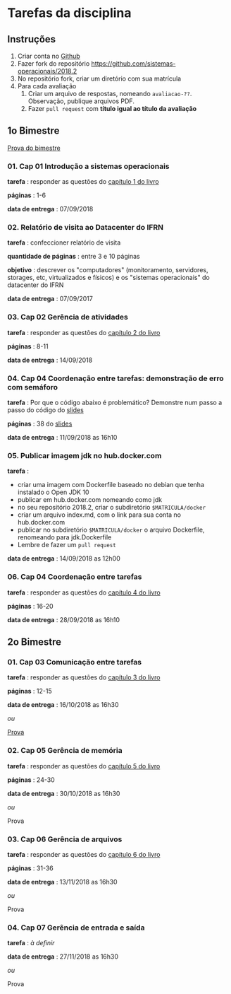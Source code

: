 # Tarefas da disciplina

## Instruções

1. Criar conta no [Github](https://github.com/)
2. Fazer fork do repositório https://github.com/sistemas-operacionais/2018.2
3. No repositório fork, criar um diretório com sua matrícula
4. Para cada avaliação
   1. Criar um arquivo de respostas, nomeando `avaliacao-??`. Observação, publique arquivos PDF.
   2. Fazer `pull request` com **título igual ao título da avaliação**

## 1o Bimestre

[Prova do bimestre](./bimestre-01-avaliacao-01.pdf)

### [](#bimestre-1-avaliacao-01) 01. Cap 01 Introdução a sistemas operacionais

**tarefa** : responder as questões do [capítulo 1 do livro](http://wiki.inf.ufpr.br/maziero/lib/exe/fetch.php?media=so:so-exercicios.pdf)

**páginas** : 1-6

**data de entrega** : 07/09/2018

### [](#bimestre-1-avaliacao-02) 02. Relatório de visita ao Datacenter do IFRN

**tarefa** : confeccioner relatório de visita

**quantidade de páginas** : entre 3 e 10 páginas

**objetivo** : descrever os "computadores" (monitoramento, servidores, storages, etc, virtualizados e físicos) e os "sistemas operacionais" do datacenter do IFRN

**data de entrega** : 07/09/2017

### [](#bimestre-1-avaliacao-03) 03. Cap 02 Gerência de atividades

**tarefa** : responder as questões do [capítulo 2 do livro](http://wiki.inf.ufpr.br/maziero/lib/exe/fetch.php?media=so:so-exercicios.pdf)

**páginas** : 8-11

**data de entrega** : 14/09/2018

### [](#bimestre-1-avaliacao-04) 04. Cap 04 Coordenação entre tarefas: demonstração de erro com semáforo

**tarefa** : Por que o código abaixo é problemático? Demonstre num passo a passo do código do [slides](https://sistemas-operacionais.github.io/process/concurrency.pdf)

**páginas** : 38 do [slides](https://sistemas-operacionais.github.io/process/concurrency.pdf)

**data de entrega** : 11/09/2018 as 16h10

### [](#bimestre-1-avaliacao-05) 05. Publicar imagem jdk no hub.docker.com

**tarefa** :

- criar uma imagem com Dockerfile baseado no debian que tenha instalado o Open JDK 10
- publicar em hub.docker.com nomeando como jdk
- no seu repositório 2018.2, criar o subdiretório `$MATRICULA/docker`
- criar um arquivo index.md, com o link para sua conta no hub.docker.com
- publicar no subdiretório `$MATRICULA/docker` o arquivo Dockerfile,
  renomeando para jdk.Dockerfile
- Lembre de fazer um `pull request`

**data de entrega** : 14/09/2018 as 12h00

### [](#bimestre-1-avaliacao-06) 06. Cap 04 Coordenação entre tarefas

**tarefa** : responder as questões do [capítulo 4 do livro](http://wiki.inf.ufpr.br/maziero/lib/exe/fetch.php?media=so:so-exercicios.pdf)

**páginas** : 16-20

**data de entrega** : 28/09/2018 as 16h10

## 2o Bimestre

### [](#bimestre-2-avaliacao-01) 01. Cap 03 Comunicação entre tarefas

**tarefa** : responder as questões do [capítulo 3 do livro](http://wiki.inf.ufpr.br/maziero/lib/exe/fetch.php?media=so:so-exercicios.pdf)

**páginas** : 12-15

**data de entrega** : 16/10/2018 as 16h30

_ou_

[Prova](./bimestre-02-avaliacao-01.pdf)

### [](#bimestre-2-avaliacao-02) 02. Cap 05 Gerência de memória

**tarefa** : responder as questões do [capítulo 5 do livro](http://wiki.inf.ufpr.br/maziero/lib/exe/fetch.php?media=so:so-exercicios.pdf)

**páginas** : 24-30

**data de entrega** : 30/10/2018 as 16h30

_ou_

Prova

### [](#bimestre-2-avaliacao-03) 03. Cap 06 Gerência de arquivos

**tarefa** : responder as questões do [capítulo 6 do livro](http://wiki.inf.ufpr.br/maziero/lib/exe/fetch.php?media=so:so-exercicios.pdf)

**páginas** : 31-36

**data de entrega** : 13/11/2018 as 16h30

_ou_

Prova

### [](#bimestre-2-avaliacao-04) 04. Cap 07 Gerência de entrada e saída

**tarefa** : _à definir_

**data de entrega** : 27/11/2018 as 16h30

_ou_

Prova
